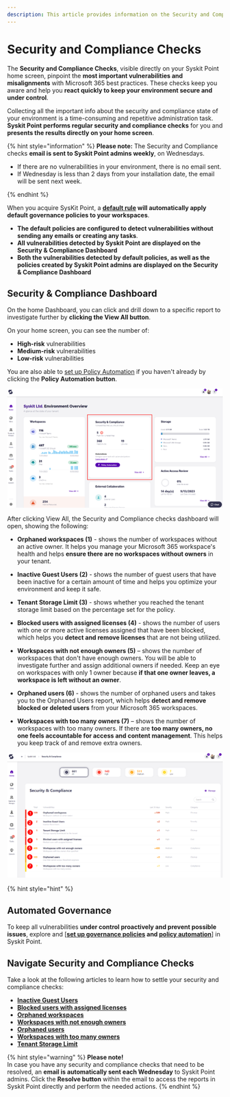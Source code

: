 ```yaml
---
description: This article provides information on the Security and Compliance checks feature in Syskit Point.
---
```


# Security and Compliance Checks

The **Security and Compliance Checks**, visible directly on your Syskit Point home screen, pinpoint the **most important vulnerabilities and misalignments** with Microsoft 365 best practices. These checks keep you aware and help you **react quickly to keep your environment secure and under control**.

Collecting all the important info about the security and compliance state of your environment is a time-consuming and repetitive administration task. **Syskit Point performs regular security and compliance checks** for you and **presents the results directly on your home screen**.

{% hint style="information" %}
**Please note:** The Security and Compliance checks **email is sent to Syskit Point admins weekly**, on Wednesdays. 
  * If there are no vulnerabilities in your environment, there is no email sent. 
  * If Wednesday is less than 2 days from your installation date, the email will be sent next week. 

{% endhint %}


When you acquire SysKit Point, a **[default rule](../../governance-and-automation/automated-workflows/policy-automation.md#default-rule) will automatically apply default governance policies to your workspaces**. 
  * **The default policies are configured to detect vulnerabilities without sending any emails or creating any tasks**.
  * **All vulnerabilities detected by Syskit Point are displayed on the Security & Compliance Dashboard**
  * **Both the vulnerabilities detected by default policies, as well as the policies created by Syskit Point admins are displayed on the Security & Compliance Dashboard**

## Security & Compliance Dashboard
On the home Dashboard, you can click and drill down to a specific report to investigate further by **clicking the View All button**.

On your home screen, you can see the number of:
  * **High-risk** vulnerabilities
  * **Medium-risk** vulnerabilities
  * **Low-risk** vulnerabilities

You are also able to [set up Policy Automation](../../governance-and-automation/automated-workflows/policy-automation.md) if you haven't already by clicking the **Policy Automation button**. 


![Security & Compliance checks - Home](../../.gitbook/assets/security-and-compliance-checks_home.png)


After clicking View All, the Security and Compliance checks dashboard will open, showing the following: 


* **Orphaned workspaces (1)** - shows the number of workspaces without an active owner. It helps you manage your Microsoft 365 workspace's health and helps **ensure there are no workspaces without owners** in your tenant. 

* **Inactive Guest Users (2)** - shows the number of guest users that have been inactive for a certain amount of time and helps you optimize your environment and keep it safe.

* **Tenant Storage Limit (3)** - shows whether you reached the tenant storage limit based on the percentage set for the policy.

* **Blocked users with assigned licenses (4)** - shows the number of users with one or more active licenses assigned that have been blocked, which helps you **detect and remove licenses** that are not being utilized.

* **Workspaces with not enough owners (5)** – shows the number of workspaces that don't have enough owners. You will be able to investigate further and assign additional owners if needed. Keep an eye on workspaces with only 1 owner because **if that one owner leaves, a workspace is left without an owner**. 

* **Orphaned users (6)** - shows the number of orphaned users and takes you to the Orphaned Users report, which helps **detect and remove blocked or deleted users** from your Microsoft 365 workspaces. 

* **Workspaces with too many owners (7)** – shows the number of workspaces with too many owners. If there are **too many owners, no one feels accountable for access and content management**. This helps you keep track of and remove extra owners. 


![Security & Compliance Checks](../../.gitbook/assets/security-compliance-checks_dashboard.png)

{% hint style="hint" %}

## Automated Governance

To keep all vulnerabilities **under control proactively and prevent possible issues**, explore and [**[set up governance policies](../../governance-and-automation/automated-workflows/set-up-policies.md) and [policy automation](../../governance-and-automation/automated-workflows/policy-automation.md)**] in Syskit Point.
 
## Navigate Security and Compliance Checks

Take a look at the following articles to learn how to settle your security and compliance checks: 

 * [**Inactive Guest Users**](../security-compliance-checks/inactive-guest-users.md)
 * [**Blocked users with assigned licenses**](../security-compliance-checks/blocked-users-assigned-license.md)
 * [**Orphaned workspaces** ](../security-compliance-checks/orphaned-workspaces.md)
 * [**Workspaces with not enough owners**](../security-compliance-checks/workspaces-not-enough-owners.md)
 * [**Orphaned users**](../security-compliance-checks/orphaned-users.md)
 * [**Workspaces with too many owners**](../security-compliance-checks/inactive-guest-users.md)
 * [**Tenant Storage Limit**](../security-compliance-checks/tenant-storage.md)

{% hint style="warning" %}
**Please note!**  
In case you have any security and compliance checks that need to be resolved, an **email is automatically sent each Wednesday** to Syskit Point admins. Click the **Resolve button** within the email to access the reports in Syskit Point directly and perform the needed actions.
{% endhint %}


